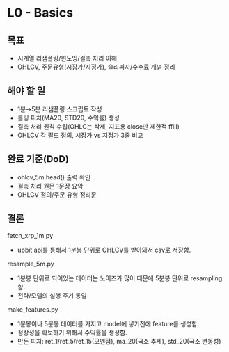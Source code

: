 # L0 - Basics
## 목표
- 시계열 리샘플링/윈도잉/결측 처리 이해
- OHLCV, 주문유형(시장가/지정가), 슬리피지/수수료 개념 정리

## 해야 할 일
- 1분→5분 리샘플링 스크립트 작성
- 롤링 피처(MA20, STD20, 수익률) 생성
- 결측 처리 원칙 수립(OHLC는 삭제, 지표용 close만 제한적 ffill)
- OHLCV 각 필드 정의, 시장가 vs 지정가 3줄 비교

## 완료 기준(DoD)
- ohlcv_5m.head() 출력 확인
- 결측 처리 원문 1문장 요약
- OHLCV 정의/주문 유형 정리문

## 결론
fetch_xrp_1m.py
- upbit api를 통해서 1분봉 단위로 OHLCV를 받아와서 csv로 저장함.

resample_5m.py
- 1분봉 단위로 되어있는 데이터는 노이즈가 많이 때문에 5분봉 단위로 resampling함.
- 전략/모델의 실행 주기 통일

make_features.py
- 1분봉이나 5분봉 데이터를 가지고 model에 넣기전에 feature를 생성함.
- 정상성을 확보하기 위해서 수익률을 생성함.
- 만든 피처: ret_1/ret_5/ret_15(모멘텀), ma_20(국소 추세), std_20(국소 변동성)

